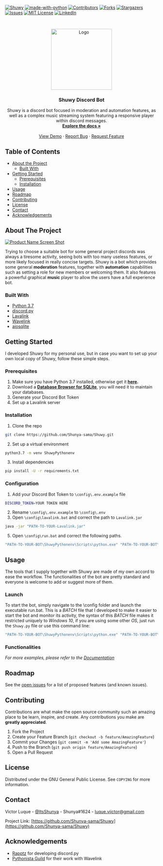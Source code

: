 <!-- PROJECT SHIELDS -->
<!--
*** I'm using markdown "reference style" links for readability.
*** Reference links are enclosed in brackets [ ] instead of parentheses ( ).
*** See the bottom of this document for the declaration of the reference variables
*** for contributors-url, forks-url, etc. This is an optional, concise syntax you may use.
*** https://www.markdownguide.org/basic-syntax/#reference-style-links
-->
[![Shuwy][shuwy-shield]][shuwy-url]
[![made-with-python](https://img.shields.io/badge/Made%20with-Python-1f425f.svg)](https://www.python.org/)
[![Contributors][contributors-shield]][contributors-url]
[![Forks][forks-shield]][forks-url]
[![Stargazers][stars-shield]][stars-url]
[![Issues][issues-shield]][issues-url]
[![MIT License][license-shield]][license-url]
[![LinkedIn][linkedin-shield]][linkedin-url]



<!-- PROJECT LOGO -->
<br />
<p align="center">
  <a href="https://github.com/Shunya-sama/Shuwy">
    <img src="https://i.ibb.co/7YJjbnr/pngwave.png" alt="Logo" width="200" height="200">
  </a>

  <h3 align="center">Shuwy Discord Bot</h3>

  <p align="center">
    Shuwy is a discord bot focused in moderation and automation features, as well as a complex music streaming system featuring a responsive player within discord messages.
    <br />
    <a href="https://github.com/Shunya-sama/Shuwy"><strong>Explore the docs »</strong></a>
    <br />
    <br />
    <a href="https://github.com/Shunya-sama/Shuwy">View Demo</a>
    ·
    <a href="https://github.com/Shunya-sama/Shuwy/issues">Report Bug</a>
    ·
    <a href="https://github.com/Shunya-sama/Shuwy/issues">Request Feature</a>
  </p>
</p>



<!-- TABLE OF CONTENTS -->
## Table of Contents

* [About the Project](#about-the-project)
  * [Built With](#built-with)
* [Getting Started](#getting-started)
  * [Prerequisites](#prerequisites)
  * [Installation](#installation)
* [Usage](#usage)
* [Roadmap](#roadmap)
* [Contributing](#contributing)
* [License](#license)
* [Contact](#contact)
* [Acknowledgements](#acknowledgements)



<!-- ABOUT THE PROJECT -->
## About The Project

[![Product Name Screen Shot][product-screenshot]](https://example.com)

Trying to choose a suitable bot for some general project discords was always a tiresome activity, seeing bots with too many useless features, or more likely focused in really concise targets. Shuwy is a bot which provides some general **moderation** features, together with **automation** capabilities such as setting a role for new members or welcoming them. It also features a powerful graphical **music** player to allow the users have a full experience bot.

### Built With

* [Python 3.7](https://www.python.org/)
* [discord.py](https://github.com/Rapptz/discord.py)
* [Lavalink](https://github.com/Frederikam/Lavalink)
* [Wavelink](https://github.com/PythonistaGuild/Wavelink)
* [aiosqlite](https://github.com/omnilib/aiosqlite)





<!-- GETTING STARTED -->
## Getting Started

I developed Shuwy for my personal use, but in case you want to set up your own local copy of Shuwy, follow these simple steps.

### Prerequisites

 1. Make sure you have Python 3.7 installed, otherwise get it **[here](https://www.python.org/downloads/).**
2. Download a **[Database Browser for SQLite](https://sqlitebrowser.org/dl/)**, you will need it to maintain your databases.
3. Generate your Discord Bot Token
4.  Set up a Lavalink server


### Installation

1. Clone the repo
```sh
git clone https://github.com/Shunya-sama/Shuwy.git
```
2. Set up a virtual environment
 ```sh
 python3.7 -m venv ShuwyPythonenv
 ```
3. Install dependencies
```sh
pip install -U -r requirements.txt
```

### Configuration

1. Add your Discord Bot Token to `\config\.env.example` file
```sh
DISCORD_TOKEN=YOUR TOKEN HERE
```
2. Rename `\config\.env.example` to `\config\.env` 
3. Open `\config\lavalink.bat` and correct the path to `Lavalink.jar`
```sh
java -jar "PATH-TO-YOUR-Lavalink.jar"
```
5. Open `\config\run.bat` and correct the  following paths.
```sh
"PATH-TO-YOUR-BOT\ShuwyPythonenv\Scripts\python.exe" "PATH-TO-YOUR-BOT\Shuwy.py" %*
```
<!-- USAGE EXAMPLES -->
## Usage
The tools that I supply together with Shuwy are made of my own accord to ease the workflow. The functionalities of the bot are pretty standard and everyone is welcome to add or suggest more of them.

### Launch

To start the bot, simply navigate to the \config folder and launch the executable run.bat. This is a *BATCH* file that I developed to make it easier to start the bot and monitor its activity, the syntax of this *BATCH* file makes it restricted uniquely to *Windows 10*, if you are using some other *OS*, just run the `Shuwy.py` file or use this command line:
```sh
"PATH-TO-YOUR-BOT\ShuwyPythonenv\Scripts\python.exe" "PATH-TO-YOUR-BOT\Shuwy.py" %*
```
### Functionalities

_For more examples, please refer to the [Documentation](https://example.com)_



<!-- ROADMAP -->
## Roadmap

See the [open issues](https://github.com/Shunya-sama/Shuwy/issues) for a list of proposed features (and known issues).



<!-- CONTRIBUTING -->
## Contributing
Contributions are what make the open source community such an amazing place to be learn, inspire, and create. Any contributions you make are **greatly appreciated**.

1. Fork the Project
2. Create your Feature Branch (`git checkout -b feature/AmazingFeature`)
3. Commit your Changes (`git commit -m 'Add some AmazingFeature'`)
4. Push to the Branch (`git push origin feature/AmazingFeature`)
5. Open a Pull Request



<!-- LICENSE -->
## License

Distributed under the GNU General Public License. See `COPYING` for more information.



<!-- CONTACT -->
## Contact

Victor Luque - [@ItsShunya](https://twitter.com/ItsShunya) - Shunya#1624 - luque.viictor@gmail.com

Project Link: [https://github.com/Shunya-sama/Shuwy](https://github.com/Shunya-sama/Shuwy)



<!-- ACKNOWLEDGEMENTS -->
## Acknowledgements

* [Rapptz](https://github.com/Rapptz) for developing discord.py
* [Pythonista Guild](https://github.com/PythonistaGuild) for their work with Wavelink





<!-- MARKDOWN LINKS & IMAGES -->
<!-- https://www.markdownguide.org/basic-syntax/#reference-style-links -->
[shuwy-shield]: https://img.shields.io/badge/shuwy-v0.2.4-blue.svg
[shuwy-url]: https://github.com/Shunya-sama/Shuwy
[contributors-shield]: https://img.shields.io/github/contributors/Shunya-sama/Shuwy.svg
[contributors-url]: https://github.com/Shunya-sama/Shuwy/graphs/contributors
[forks-shield]: https://img.shields.io/github/forks/Shunya-sama/Shuwy.svg
[forks-url]: https://github.com/Shunya-sama/Shuwy/network/members
[stars-shield]: https://img.shields.io/github/stars/Shunya-sama/Shuwy.svg
[stars-url]: https://github.com/Shunya-sama/Shuwy/stargazers
[issues-shield]: https://img.shields.io/github/issues/Shunya-sama/Shuwy.svg
[issues-url]: https://github.com/Shunya-sama/Shuwy/issues
[license-shield]: https://img.shields.io/badge/License-GPLv3-blue.svg
[license-url]: https://github.com/Shunya-sama/Shuwy/blob/dev/COPYING
[linkedin-shield]: https://img.shields.io/badge/-LinkedIn-black.svg?logo=linkedin&colorB=555
[linkedin-url]: https://www.linkedin.com/in/victor-luque-martínez-51277b193
[product-screenshot]: images/screenshot.png
